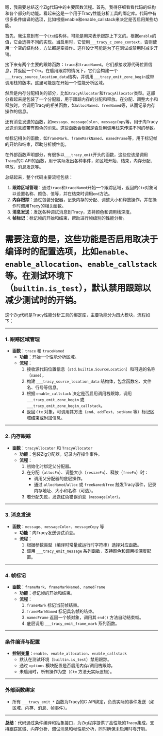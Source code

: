 嗯，我需要总结这个Zig代码中的主要函数流程。首先，我得仔细看看代码的结构和各个部分的功能。看起来这是一个用于Tracy性能分析工具的绑定库。代码中有很多条件编译的选项，比如根据enable和enable_callstack来决定是否启用某些功能。

首先，我注意到有一个`Ctx`结构体，可能是用来表示跟踪上下文的。根据`enable`的值，它会选择不同的实现。当启用时，它使用`___tracy_c_zone_context`，否则使用一个空的结构体，方法都是空操作。这样设计可能是为了在测试或禁用时减少开销。

接下来有两个主要的跟踪函数：`trace`和`traceNamed`。它们都接收源代码位置信息，并返回一个`Ctx`。在启用跟踪的情况下，它们会构建一个`___tracy_source_location_data`结构，并调用`___tracy_emit_zone_begin`或带调用栈的版本。这里可能是在开始一个性能分析区域。

然后是内存分配相关的部分，比如`tracyAllocator`和`TracyAllocator`类型。这部分看起来是包装了一个分配器，用于跟踪内存的分配和释放。在分配、调整大小和释放时，会调用Tracy的相关函数，如`allocNamed`、`freeNamed`等，从而记录内存操作的信息。

还有消息发送的函数，如`message`、`messageColor`、`messageCopy`等，用于向Tracy发送消息或带有颜色的消息。这些函数会根据是否启用调用栈来传递不同的参数。

帧标记相关的函数，如`frameMark`、`frameMarkNamed`、`namedFrame`等，用于标记帧的开始和结束，帮助分析帧性能。

在外部函数声明部分，有很多以`___tracy_emit`开头的函数，这些应该是调用Tracy的C API的函数，用于实际发出各种事件，如区域开始、结束，内存分配、释放，消息发送等。

总结起来，整个代码主要流程包括：

1. **跟踪区域管理**：通过`trace`和`traceNamed`开始一个跟踪区域，返回的`Ctx`对象可以设置名称、颜色、值等，并在结束时调用`end`方法。
2. **内存跟踪**：通过包装分配器，记录内存的分配、调整大小和释放操作，并在操作时调用Tracy的相关函数。
3. **消息发送**：发送各种调试消息到Tracy，支持颜色和调用栈深度。
4. **帧标记**：标记帧的开始和结束，帮助进行帧级别的性能分析。

需要注意的是，这些功能是否启用取决于编译时的配置选项，比如`enable`、`enable_allocation`、`enable_callstack`等。在测试环境下（`builtin.is_test`），默认禁用跟踪以减少测试时的开销。
================================================
这个Zig代码是Tracy性能分析工具的绑定库，主要功能分为四大模块，流程如下：

---

### **1. 跟踪区域管理**
- **函数**：`trace` 和 `traceNamed`
  - **功能**：开始一个性能分析区域。
  - **流程**：
    1. 接收源代码位置信息（`std.builtin.SourceLocation`）和可选的名称（`name`）。
    2. 构建 `___tracy_source_location_data` 结构体，包含函数名、文件名、行号等信息。
    3. 根据 `enable_callstack` 决定是否启用调用栈跟踪，调用 `___tracy_emit_zone_begin` 或 `___tracy_emit_zone_begin_callstack`。
    4. 返回 `Ctx` 对象，可调用其方法（`end`、`addText`、`setName` 等）标记区域结束或附加信息。

---

### **2. 内存跟踪**
- **函数**：`tracyAllocator` 和 `TracyAllocator`
  - **功能**：包装Zig分配器，记录内存操作事件。
  - **流程**：
    1. 初始化时绑定父分配器。
    2. 在分配（`allocFn`）、调整大小（`resizeFn`）、释放（`freeFn`）时：
       - 调用父分配器的底层操作。
       - 通过 `allocNamed`/`alloc` 或 `freeNamed`/`free` 触发Tracy事件，记录内存地址、大小和名称（可选）。
    3. 若分配失败，发送红色错误消息（`messageColor`）。

---

### **3. 消息发送**
- **函数**：`message`、`messageColor`、`messageCopy` 等
  - **功能**：向Tracy发送调试消息。
  - **流程**：
    1. 根据参数类型（编译时常量或运行时字符串）选择对应函数。
    2. 调用 `___tracy_emit_message` 系列函数，支持颜色和调用栈深度配置。

---

### **4. 帧标记**
- **函数**：`frameMark`、`frameMarkNamed`、`namedFrame`
  - **功能**：标记帧的开始和结束。
  - **流程**：
    1. `frameMark` 标记当前帧结束。
    2. `frameMarkNamed` 标记具名帧的结束。
    3. `namedFrame` 返回一个帧对象，调用其 `end()` 方法自动结束帧。
    4. 底层调用 `___tracy_emit_frame_mark` 系列函数。

---

### **条件编译与配置**
- **控制变量**：`enable`、`enable_allocation`、`enable_callstack`
  - 默认在测试环境（`builtin.is_test`）禁用跟踪。
  - 通过 `options` 模块配置是否启用内存/调用栈跟踪。
  - 未启用时，所有操作为空（`Ctx` 方法无实际逻辑）。

---

### **外部函数绑定**
- 所有 `___tracy_emit_*` 函数为Tracy的C API绑定，负责实际的事件发送（如区域、内存、消息、帧事件）。

---

**总结**：代码通过条件编译和抽象接口，为Zig程序提供了高性能的Tracy集成，支持跟踪区域、内存分析、调试消息和帧性能分析，同时确保未启用时零开销。
